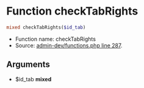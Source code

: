 Function checkTabRights
===========================





```php
mixed checkTabRights($id_tab)
```

* Function name: checkTabRights
* Source: [admin-dev/functions.php line 287](https://github.com/PrestaShop/PrestaShop/blob/1.6.0.5/admin-dev/functions.php#L287).

Arguments
---------

* $id_tab **mixed**

